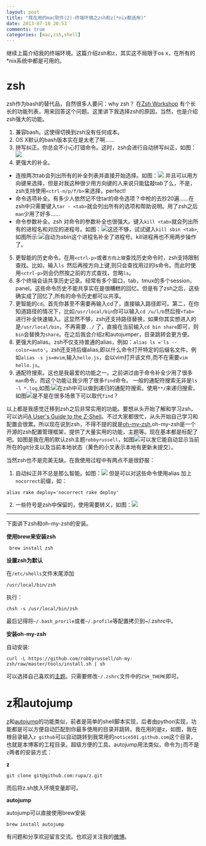 ```yaml
---
layout: post
title: "我在用的mac软件(2)-终端环境之zsh和z(*nix都适用)"
date: 2013-07-18 20:53
comments: true
categories: [mac,zsh,shell]
---
```


继续上篇介绍我的终端环境。这篇介绍zsh和z，其实这不局限于os x，在所有的*nix系统中都是可用的。

# zsh

 zsh作为bash的替代品，自然很多人要问：why zsh？
 在[Zsh Workshop](http://www.acm.uiuc.edu/workshops/zsh/why.html) 有个长长的功能列表，用来回答这个问题。这里讲下我选择zsh的原因，当然，也是介绍zsh强大的功能。
 
 1. 兼容bash。这使得切换到zsh没有任何成本。
 2. OS X默认的bash版本实在是太老了啊……
 3. 拼写纠正。你总会不小心打错命令。这时，zsh会进行自动拼写纠正，如图：![](http://foocoder.com/images/mac/cerrect.png)
 4. 更强大的补全。
 <!--more-->
   * 连按两次tab会列出所有的补全列表并直接开始选择。如图：![](http://foocoder.com/images/mac/tabcd.png)
 	并且可以用方向键来选择，但是对我这种很少用方向键的人来说只能猛敲tab了么，不是，zsh支持使用`<ctrl-n/p/f/b>`来选择，perfect!
   * 命令选项补全。有多少人依然记不住tar的命令选项？中枪的去抄20遍……在zsh中只需要键入`tar - <tab>`就会列出所有的选项和帮助说明。用了zsh之后`man`少用了好多……
   * 命令参数补全。zsh 对命令的参数补全也很强大。键入`kill <tab>`就会列出所有的进程名和对应的进程号。如图：![](http://foocoder.com/images/mac/kill2.png)这还不够，试试键入`kill sbin <tab>`,如图所示:![](http://foocoder.com/images/mac/kill1.png)自动为sbin这个进程名补全了进程号。kill进程再也不用两步操作了。
 5. 更智能的历史命令。在用`<ctrl-p>`或者`方向上键`查找历史命令时，zsh支持限制查找。比如，输入`ls `然后再按方向上键,则只会查找用过的ls命令。而此时使用`<ctrl-p>`则会仍然按之前的方式查找，忽略`ls`。
 6. 多个终端会话共享历史记录。经常有多个窗口，tab，tmux的多个session，panel。这些命令历史不能共享实在是很糟糕的回忆。但是有了zsh之后，这些确实成了回忆了,所有的命令历史都可以共享。
 7. 更智能的`cd`。首先你甚至不需要再输入cd了，直接输入路径即可。第二，在你知道路径的情况下，比如`/usr/local/bin`你可以输入`cd /u/l/b`然后按`<Tab>`进行补全快速输入。这显然不够，zsh还支持路径替换，如果你其实想进入的是`/usr/local/bin`，不再需要`../` 了，直接在当前输入`cd bin share`即可，则`bin`会替换为`share`。在之后我会介绍z和autojumper，目录跳转会更方便。 
 8. 更强大的alias。zsh不仅支持普通的alias，例如：`alias ls ='ls --color=auto'`。zsh还支持后缀alias,即以什么命令打开特定的后缀名文件。例如`alias -s js=mvim`,输入`hello.js`，会以vim打开该文件,而不在需要`vim hello.js`。
 9. 通配符搜索。这也是我最爱的功能之一。之前讲过由于命令补全少用了很多`man`命令，而这个功能让我少用了很多`find`命令。	一般的通配符搜索无非是`ls -l *.log`,如图:![](http://foocoder.com/images/mac/ls1.png)在zsh中可以做到递归的通配符搜索。使用`**/`来递归搜索，如图![](http://foocoder.com/images/mac/ls2.png)是不是在很多场景下可以取代`find`？
 
 
以上都是我感觉迁移到zsh之后非常实用的功能。要想从头开始了解和学习zsh，可以访问[A User's Guide to the Z-Shell](http://zsh.sourceforge.net/Guide/zshguide.html)。不过大家都很忙，从头开始自己学习和配置会很累。所以现在说到zsh，不得不提的就是[oh-my-zsh](),oh-my-zsh是一个开源的zsh配置管理框架，提供了大量实用的功能，主题等。现在基本都是标配了吧。如图是我在用的默认zsh主题`robbyrussell`，如图![](http://foocoder.com/images/mac/gitoh.png)可以发它能自动显示当前所在的git分支以及当前本地状态（黄色的小叉表示本地有更新未提交）。

当然zsh也不是完美无缺。在我使用过程中有两点不是很舒服：
1. 自动纠正并不总是那么智能。如图：![](http://foocoder.com/images/mac/zhuanyi.png)
	但是可以对这些命令使用alias 加上`nocorrect`前缀，如：
	
`alias rake deploy='nocorrect rake deploy'`

2. 一些符号是zsh中保留的，使用需要转义，如图：![](http://foocoder.com/images/mac/wrongcorrect.png)
 
 ---
 
 下面讲下zsh和oh-my-zsh的安装。
 
__使用brew来安装zsh__
 
 ```
  brew install zsh
 ```
 
 __设置zsh为默认__
 
 在`/etc/shells`文件末尾添加
 
 ```
 /usr/local/bin/zsh
 ```	
 
 执行：
 
 ```
 chsh -s /usr/local/bin/zsh
 ```
 
 最后记得将`~/.bash_prorile`或者`~/.profile`等配置拷贝到~/.zshrc中。
 
 __安装oh-my-zsh__

 自动安装:
 
``` 
curl -L https://github.com/robbyrussell/oh-my-zsh/raw/master/tools/install.sh | sh
```
 
可以选择自己喜欢的[主题](https://github.com/robbyrussell/oh-my-zsh/wiki/themes)。只需要修改`~/.zshrc`文件中的`ZSH_THEME`即可。
 
# z和autojump

[z](https://github.com/rupa/z)和[autojump](https://github.com/joelthelion/autojump)的功能类似，前者是简单的shell脚本实现，后者由python实现，功能都是可以方便自动匹配到你最多使用的目录并跳转。我在用的是z，如图，我在根目录输入`z github`可以自动跳转到我常用的`notice501.github.com`这个目录，也就是本博客的工程目录。超级方便的工具。autojump用法类似，命令为`j`而不是`z`两者的安装方式：

__z__

```
git clone git@github.com:rupa/z.git
```

而后将z.sh放入环境变量即可。

__autojump__

autojump可以直接使用brew安装

```
brew install autojump
```

有问题和分享欢迎留言交流。也欢迎关注我的[微博](http://weibo.com/notice520)。
 
 
 
 	
 	
 
 
 
 	
  